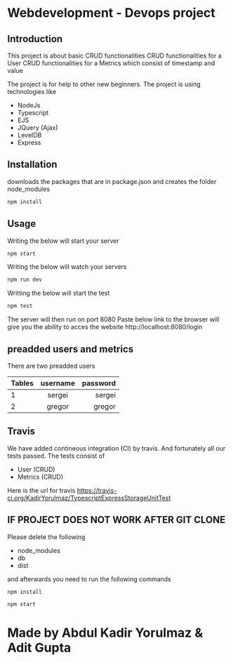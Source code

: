 # Webdevelopment - Devops project
 
## Introduction 
This project is about basic CRUD functionalities
CRUD functionalities for a User 
CRUD functionalities for a Metrics which consist of timestamp and value

The project is for help to other new beginners.
The project is using technologies like 
- NodeJs
- Typescript
- EJS
- JQuery (Ajax)
- LevelDB
- Express


## Installation
downloads the packages that are in package.json and creates the folder node_modules
```bash
npm install
```

## Usage
Writing the below will start your server  
```bash
npm start
```
Writing the below will watch your servers
```bash
npm run dev
```
Writting the below will start the test
```bash
npm test
```

The server will then run on port 8080
Paste below link to the browser will give you the ability to acces the website
http://localhost:8080/login



## preadded users and metrics 
There are two preadded users


| Tables | username      | password     |
| -------|:-------------:| ------------:|
| 1      | sergei        | sergei       |
| 2      | gregor        | gregor       |


## Travis
We have added contineous integration (CI) by travis.
And fortunately all our tests passed. 
The tests consist of 
- User (CRUD) 
- Metrics (CRUD) 

Here is the url for travis 
https://travis-ci.org/KadirYorulmaz/TypescriptExpressStorageUnitTest


## IF PROJECT DOES NOT WORK AFTER GIT CLONE
Please delete the following 
- node_modules
- db
- dist

and afterwards you need to run the following commands
```bash
npm install
```

```bash
npm start
```


# Made by Abdul Kadir Yorulmaz & Adit Gupta